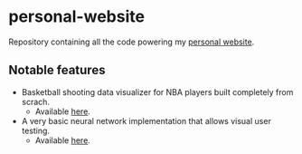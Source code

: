 # personal-website

Repository containing all the code powering my [personal website](https://anttonikoivu.com).

## Notable features

- Basketball shooting data visualizer for NBA players built completely from scrach.
  - Available [here](http://anttonikoivu.com/basketball).
- A very basic neural network implementation that allows visual user testing.
  - Available [here](http://anttonikoivu.com/neural).